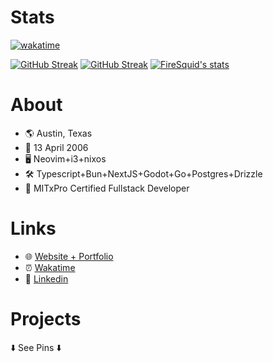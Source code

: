 # Stats
[![wakatime](https://wakatime.com/badge/user/df6f27fe-5370-49af-b416-55c9881b68bc.svg)](https://wakatime.com/@df6f27fe-5370-49af-b416-55c9881b68bc)

[![GitHub Streak](https://streak-stats.demolab.com/?user=firesquid6&theme=tokyonight&hide_border=false&date_format=M%20j%5B%2C%20Y%5D&mode=daily)](https://git.io/streak-stats)
[![GitHub Streak](https://streak-stats.demolab.com?user=firesquid6&theme=tokyonight&hide_border=false&date_format=M%20j%5B%2C%20Y%5D&mode=weekly)](https://git.io/streak-stats)
[![FireSquid's stats](https://github-readme-stats.vercel.app/api?username=firesquid6&theme=tokyonight)](https://github.com/anuraghazra/github-readme-stats)  

# About
- 🌎 Austin, Texas
- 🎂 13 April 2006
- 🖥️ Neovim+i3+nixos
- 🛠️ Typescript+Bun+NextJS+Godot+Go+Postgres+Drizzle
- 🏫 MITxPro Certified Fullstack Developer

# Links
- 🌐 [Website + Portfolio](https://firesquid.co)
- ⏰ [Wakatime](https://wakatime.com/@firesquid6)
- 👔 [Linkedin](https://www.linkedin.com/in/jonathan-deiss-716008248/)

# Projects
️⬇️ See Pins ⬇️
